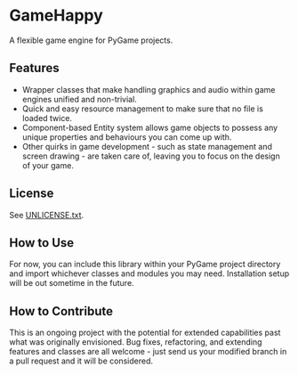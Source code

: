 GameHappy
==========
A flexible game engine for PyGame projects.

## Features
* Wrapper classes that make handling graphics and audio within game
  engines unified and non-trivial.
* Quick and easy resource management to make sure that no file is
  loaded twice.
* Component-based Entity system allows game objects to possess any
  unique properties and behaviours you can come up with.
* Other quirks in game development - such as state management and
  screen drawing - are taken care of, leaving you to focus on the
  design of your game.

## License
See [UNLICENSE.txt](UNLICENSE.txt).

## How to Use
For now, you can include this library within your PyGame project
directory and import whichever classes and modules you may need.
Installation setup will be out sometime in the future.

## How to Contribute
This is an ongoing project with the potential for extended capabilities
past what was originally envisioned. Bug fixes, refactoring, and
extending features and classes are all welcome - just send us your
modified branch in a pull request and it will be considered.